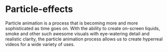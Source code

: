 # Particle-effects
Particle animation is a process that is becoming more and more sophisticated as time goes on. With the ability to create on-screen liquids, smoke and other such awesome visuals with eye-watering detail and realistic clarity, the particle animation process allows us to create hyperreal videos for a wide variety of uses.
